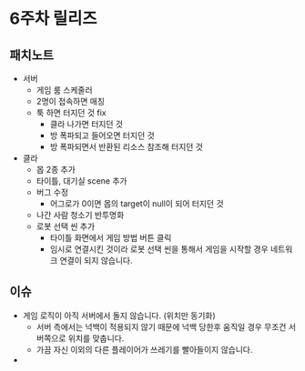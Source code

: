 6주차 릴리즈
====

패치노트
----

* 서버
  - 게임 룸 스케줄러
  - 2명이 접속하면 매칭
  - 툭 하면 터지던 것 fix
    - 클라 나가면 터지던 것
    - 방 폭파되고 들어오면 터지던 것
    - 방 폭파되면서 반환된 리소스 참조해 터지던 것
* 클라
  - 몹 2종 추가
  - 타이틀, 대기실 scene 추가
  - 버그 수정
    - 어그로가 0이면 몹의 target이 null이 되어 터지던 것
  - 나간 사람 청소기 반투명화
  - 로봇 선택 씬 추가
    - 타이틀 화면에서 게임 방법 버튼 클릭
    - 임시로 연결시킨 것이라 로봇 선택 씬을 통해서 게임을 시작할 경우 네트워크 연결이 되지 않습니다.
    

이슈
----
* 게임 로직이 아직 서버에서 돌지 않습니다. (위치만 동기화)
  * 서버 측에서는 넉백이 적용되지 않기 때문에 넉백 당한후 움직일 경우 무조건 서버쪽으로 위치를 맞춥니다.
  * 가끔 자신 이외의 다른 플레이어가 쓰레기를 빨아들이지 않습니다.
* 
